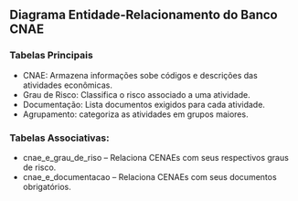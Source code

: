 ## Diagrama Entidade-Relacionamento do Banco CNAE

### Tabelas Principais 
- CNAE: Armazena informações sobe códigos e descrições das atividades
econômicas.
- Grau de Risco: Classifica o risco associado a uma atividade.
- Documentação: Lista documentos exigidos para cada atividade.
- Agrupamento: categoriza as atividades em grupos maiores.

### Tabelas Associativas:
- cnae_e_grau_de_riso – Relaciona CENAEs com seus respectivos graus
de risco.
- cnae_e_documentacao – Relaciona CENAEs com seus documentos
obrigatórios.